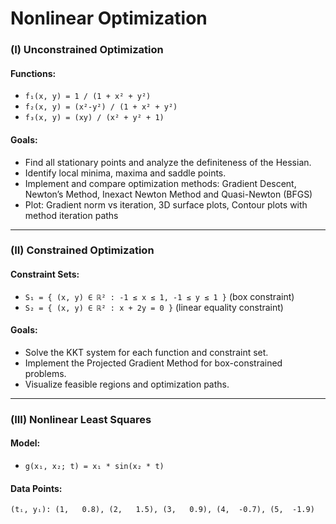 # Nonlinear Optimization 

### (I) Unconstrained Optimization

#### Functions:
- `f₁(x, y) = 1 / (1 + x² + y²)`
- `f₂(x, y) = (x²-y²) / (1 + x² + y²)`
- `f₃(x, y) = (xy) / (x² + y² + 1)`

#### Goals:
- Find all stationary points and analyze the definiteness of the Hessian.
- Identify local minima, maxima and saddle points.
- Implement and compare optimization methods: Gradient Descent, Newton’s Method, Inexact Newton Method and Quasi-Newton (BFGS)
- Plot: Gradient norm vs iteration, 3D surface plots, Contour plots with method iteration paths

---

### (II) Constrained Optimization

#### Constraint Sets:
- `S₁ = { (x, y) ∈ ℝ² : -1 ≤ x ≤ 1, -1 ≤ y ≤ 1 }`  (box constraint)
- `S₂ = { (x, y) ∈ ℝ² : x + 2y = 0 }`  (linear equality constraint)

#### Goals:
- Solve the KKT system for each function and constraint set.
- Implement the Projected Gradient Method for box-constrained problems.
- Visualize feasible regions and optimization paths.

---

### (III) Nonlinear Least Squares

#### Model:
- `g(x₁, x₂; t) = x₁ * sin(x₂ * t)`

#### Data Points:
```text
(tᵢ, yᵢ): (1,   0.8), (2,   1.5), (3,   0.9), (4,  -0.7), (5,  -1.9)
